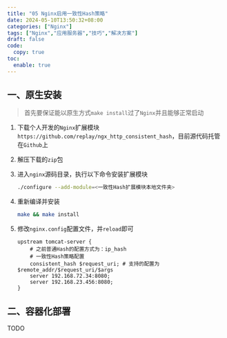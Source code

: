 ```yaml
---
title: "05 Nginx启用一致性Hash策略"
date: 2024-05-10T13:50:32+08:00
categories: ["Nginx"]
tags: ["Nginx","应用服务器","技巧","解决方案"]
draft: false
code:
  copy: true
toc:
  enable: true
---
```


## 一、原生安装

> 首先要保证能以原生方式`make install`过了`Nginx`并且能够正常启动

1. 下载个人开发的`Nginx`扩展模块`https://github.com/replay/ngx_http_consistent_hash`，目前源代码托管在`Github`上

2. 解压下载的`zip`包

3. 进入`nginx`源码目录，执行以下命令安装扩展模块

   ```sh
   ./configure --add-module=<一致性Hash扩展模块本地文件夹>
   ```

4. 重新编译并安装

   ```sh
   make && make install
   ```

5. 修改`nginx.config`配置文件，并`reload`即可

   ```nginx
   upstream tomcat-server {
       # 之前普通Hash的配置方式为：ip_hash
       # 一致性Hash策略配置
       consistent_hash $request_uri; # 支持的配置为 $remote_addr/$request_uri/$args
       server 192.168.72.34:8080;
       server 192.168.23.456:8080;
   }
   ```

## 二、容器化部署

TODO
